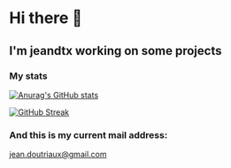 # Hi there 👋

<!--
- 🔭 I’m currently working on ...
- 🌱 I’m currently learning engineering and computer science
- 👯 I’m looking to collaborate on ...
- 🤔 I’m looking for help with ...
- 💬 Ask me about ...
- 📫 How to reach me: ...
- 😄 Pronouns: ...
- ⚡ Fun fact: ...
-->


## I'm jeandtx working on some projects

<!--
![image](https://user-images.githubusercontent.com/75331707/118376277-5ab71780-b5c7-11eb-9836-541e7800f7bb.gif)
-->

### My stats
[![Anurag's GitHub stats](https://github-readme-stats.vercel.app/api?username=jeandtx)](https://github.com/anuraghazra/github-readme-stats)

[![GitHub Streak](https://github-readme-streak-stats.herokuapp.com?user=jeandtx&date_format=j%20M%5B%20Y%5D)](https://git.io/streak-stats)
<!-- [![.](https://skyline.github.com/jeandtx/2021)-->

### And this is my current mail address:
jean.doutriaux@gmail.com
